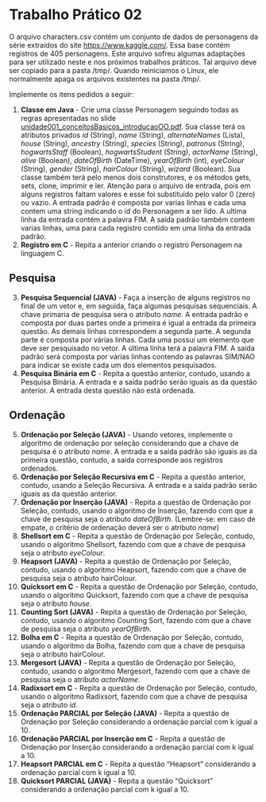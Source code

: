 # Trabalho Prático 02
O arquivo characters.csv contém um conjunto de dados de personagens da série extraídos do site https://www.kaggle.com/. Essa base contém registros de 405 personagens. Este arquivo sofreu algumas adaptações para ser utilizado neste e nos próximos trabalhos práticos. Tal arquivo deve ser copiado para a pasta /tmp/. Quando reiniciamos o Linux, ele normalmente apaga os arquivos existentes na pasta /tmp/.

Implemente os itens pedidos a seguir:

1. **Classe em Java** - Crie uma classe Personagem seguindo todas as regras apresentadas no slide [unidade001_conceitosBasicos_introducaoOO.pdf](https://github.com/icei-pucminas/aeds2/blob/master/aulas/u00%20Nivelamento/unidade00l_nivelamento_introducaoOO.pdf). Sua classe terá os atributos privados *id* (String), *name* (String), *alternateNames* (Lista), *house* (String), *ancestry* (String), *species* (String), *patronus* (String), *hogwartsStaff* (Boolean), *hogwartsStudent* (String), *actorName* (String), *alive* (Boolean), *dateOfBirth* (DateTime), *yearOfBirth* (int), *eyeColour* (String), *gender* (String), *hairColour* (String), *wizard* (Boolean). Sua classe também terá pelo menos dois construtores, e os métodos gets, sets, clone, imprimir e ler.
	Atenção para o arquivo de entrada, pois em alguns registros faltam valores e esse foi substituído pelo valor 0 (zero) ou vazio.
	A entrada padrão é composta por varias linhas e cada uma contem uma string indicando o id do Personagem a ser lido. A ultima linha da entrada contém a palavra FIM. A saída padrão também contem varias linhas, uma para cada registro contido em uma linha da entrada padrão.
2. **Registro em C** - Repita a anterior criando o registro Personagem na linguagem C.
## Pesquisa
3. **Pesquisa Sequencial (JAVA)** - Faça a inserção de alguns registros no final de um vetor e, em seguida, faça algumas pesquisas sequenciais. A chave primaria de pesquisa sera o atributo *name*. A entrada padrão e composta por duas partes onde a primeira é igual a entrada da primeira questão. As demais linhas correspondem a segunda parte. A segunda parte é composta por várias linhas. Cada uma possui um elemento que deve ser pesquisado no vetor. A última linha terá a palavra FIM. A saída padrão será composta por várias linhas contendo as palavras SIM/NAO para indicar se existe cada um dos elementos pesquisados.
4. **Pesquisa Binária em C** - Repita a questão anterior, contudo, usando a Pesquisa Binária. A entrada e a saída padrão serão iguais as da questão anterior. A entrada desta questão não está ordenada.
## Ordenação
5. **Ordenação por Seleção (JAVA)** - Usando vetores, implemente o algoritmo de ordenação por seleção considerando que a chave de pesquisa é o atributo *name*. A entrada e a saída padrão são iguais as da primeira questão, contudo, a saída corresponde aos registros ordenados.
6. **Ordenação por Seleção Recursiva em C** - Repita a questão anterior, contudo, usando a Seleção Recursiva. A entrada e a saída padrão serão iguais as da questão anterior.
7. **Ordenação por Inserção (JAVA)** - Repita a questão de Ordenação por Seleção, contudo, usando o algoritmo de Inserção, fazendo com que a chave de pesquisa seja o atributo *dateOfBirth*. (Lembre-se: em caso de empate, o critério de ordenação deverá ser o atributo *name*)
8. **Shellsort em C** - Repita a questão de Ordenação por Seleção, contudo, usando o algoritmo Shellsort, fazendo com que a chave de pesquisa seja o atributo *eyeColour*.
9. **Heapsort (JAVA)** - Repita a questão de Ordenação por Seleção, contudo, usando o algoritmo Heapsort, fazendo com que a chave de pesquisa seja o atributo hairColour.
10. **Quicksort em C** - Repita a questão de Ordenação por Seleção, contudo, usando o algoritmo Quicksort, fazendo com que a chave de pesquisa seja o atributo *house*.
11. **Counting Sort  (JAVA)** - Repita a questão de Ordenação por Seleção, contudo, usando o algoritmo Counting Sort, fazendo com que a chave de pesquisa seja o atributo *yearOfBirth*.
12. **Bolha em C** - Repita a questão de Ordenação por Seleção, contudo, usando o algoritmo da Bolha, fazendo com que a chave de pesquisa seja o atributo hairColour.
13. **Mergesort (JAVA)** - Repita a questão de Ordenação por Seleção, contudo, usando o algoritmo Mergesort, fazendo com que a chave de pesquisa seja o atributo *actorName*.
14. **Radixsort em C** - Repita a questão de Ordenação por Seleção, contudo, usando o algoritmo Radixsort, fazendo com que a chave de pesquisa seja o atributo *id*.
15. **Ordenação PARCIAL por Seleção (JAVA)** - Repita a questão de Ordenação por Seleção considerando a ordenação parcial com k igual a 10.
16. **Ordenação PARCIAL por Inserção em C** - Repita a questão de Ordenação por Inserção considerando a ordenação parcial com k igual a 10.
17. **Heapsort PARCIAL em C** - Repita a questão “Heapsort” considerando a ordenação parcial com k igual a 10.
18. **Quicksort PARCIAL (JAVA)** - Repita a questão “Quicksort” considerando a ordenação parcial com k igual a 10.

